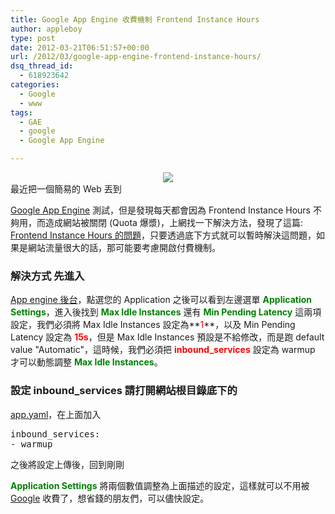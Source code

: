```yaml
---
title: Google App Engine 收費機制 Frontend Instance Hours
author: appleboy
type: post
date: 2012-03-21T06:51:57+00:00
url: /2012/03/google-app-engine-frontend-instance-hours/
dsq_thread_id:
  - 618923642
categories:
  - Google
  - www
tags:
  - GAE
  - google
  - Google App Engine

---
```

<div style="margin:0 auto; text-align:center">
  <img src="https://i0.wp.com/farm7.staticflickr.com/6046/7002236833_acf8926eae_o.png?w=840&#038;ssl=1" data-recalc-dims="1" />
</div> 最近把一個簡易的 Web 丟到 

<a href="http://code.google.com/intl/zh-TW/appengine/" target="_blank">Google App Engine</a> 測試，但是發現每天都會因為 Frontend Instance Hours 不夠用，而造成網站被關閉 (Quota 爆漿)，上網找一下解決方法，發現了這篇: <a href="http://groups.google.com/group/taipei-gtug/browse_thread/thread/8d00a11c0b2f4fe?pli=1" target="_blank">Frontend Instance Hours 的問題</a>，只要透過底下方式就可以暫時解決這問題，如果是網站流量很大的話，那可能要考慮開啟付費機制。 

### 解決方式 先進入 

<a href="https://appengine.google.com/" target="_blank">App engine 後台</a>，點選您的 Application 之後可以看到左邊選單 **<span style="color:green">Application Settings</span>**，進入後找到 **<span style="color:green">Max Idle Instances</span>** 還有 **<span style="color:green">Min Pending Latency</span>** 這兩項設定，我們必須將 Max Idle Instances 設定為**<span style="color:red">1</span>**，以及 Min Pending Latency 設定為 **<span style="color:red">15s</span>**，但是 Max Idle Instances 預設是不給修改，而是跑 default value "Automatic"，這時候，我們必須把 **<span style="color:red">inbound_services</span>** 設定為 warmup 才可以動態調整 **<span style="color:green">Max Idle Instances</span>**。 

### 設定 inbound_services 請打開網站根目錄底下的 

<a href="http://code.google.com/intl/zh-TW/appengine/docs/python/config/appconfig.html" target="_blank">app.yaml</a>，在上面加入 

<pre class="brush: bash; title: ; notranslate" title="">inbound_services:
- warmup</pre> 之後將設定上傳後，回到剛剛 

**<span style="color:green">Application Settings</span>** 將兩個數值調整為上面描述的設定，這樣就可以不用被 <a href="http://www.google.com" target="_blank">Google</a> 收費了，想省錢的朋友們，可以儘快設定。